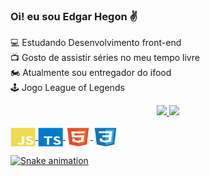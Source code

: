 ### Oi! eu sou Edgar Hegon ✌️
💻 Estudando Desenvolvimento front-end <br>
📺 Gosto de assistir séries no meu tempo livre <br>
🏍️ Atualmente sou entregador do ifood <br>
🕹️ Jogo League of Legends <br>




<div align="center">
  <a href="https://github.com/edgarsousah">
  <img height="140em" src="https://github-readme-stats.vercel.app/api?username=edgarsousah&show_icons=true&theme=dark&include_all_commits=true&count_private=true"/>
  <img height="140em" src="https://github-readme-stats.vercel.app/api/top-langs/?username=edgarsousah&layout=compact&langs_count=7&theme=dark"/>
</div>
  
  <div style="display: inline_block"><br>
  <img align="center" alt="Rafa-Js" height="30" width="40" src="https://raw.githubusercontent.com/devicons/devicon/master/icons/javascript/javascript-plain.svg">
     <img align="center" alt="Rafa-Ts" height="30" width="40" src="https://raw.githubusercontent.com/devicons/devicon/master/icons/typescript/typescript-plain.svg">
  <img align="center" alt="Rafa-React" height="30" width="40" 
         <img align="center" alt="Rafa-HTML" height="30" width="40" src="https://raw.githubusercontent.com/devicons/devicon/master/icons/html5/html5-original.svg">
  <img align="center" alt="Rafa-CSS" height="30" width="40" src="https://raw.githubusercontent.com/devicons/devicon/master/icons/css3/css3-original.svg">
  
![Snake animation](https://github.com/edgarsousah/edgarsousah/blob/output/github-contribution-grid-snake.svg)
  </div>
